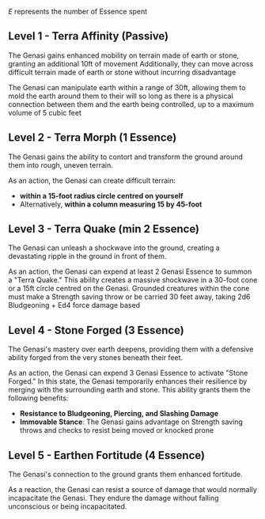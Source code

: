 *E* represents the number of Essence spent
## Level 1 - Terra Affinity (Passive)
The Genasi gains enhanced mobility on terrain made of earth or stone, granting an additional 10ft of movement
Additionally, they can move across difficult terrain made of earth or stone without incurring disadvantage

The Genasi can manipulate earth within a range of 30ft, allowing them to mold the earth around them to their will so long as there is a physical connection between them and the earth being controlled, up to a maximum volume of 5 cubic feet

## Level 2 - Terra Morph (1 Essence)
The Genasi gains the ability to contort and transform the ground around them into rough, uneven terrain.

As an action, the Genasi can create difficult terrain:
- **within a 15-foot radius circle centred on yourself**
- Alternatively, **within a column measuring 15 by 45-foot**

## Level 3 - Terra Quake (min 2 Essence)
The Genasi can unleash a shockwave into the ground, creating a devastating ripple in the ground in front of them.

As an action, the Genasi can expend at least 2 Genasi Essence to summon a "Terra Quake." This ability creates a massive shockwave in a 30-foot cone or a 15ft circle centred on the Genasi. Grounded creatures within the cone must make a Strength saving throw or be carried 30 feet away, taking 2d6 Bludgeoning + Ed4 force damage based

## Level 4 - Stone Forged (3 Essence)
The Genasi's mastery over earth deepens, providing them with a defensive ability forged from the very stones beneath their feet.

As an action, the Genasi can expend 3 Genasi Essence to activate "Stone Forged." In this state, the Genasi temporarily enhances their resilience by merging with the surrounding earth and stone. This ability grants them the following benefits:
- **Resistance to Bludgeoning, Piercing, and Slashing Damage**
- **Immovable Stance**: The Genasi gains advantage on Strength saving throws and checks to resist being moved or knocked prone

## Level 5 - Earthen Fortitude (4 Essence)
The Genasi's connection to the ground grants them enhanced fortitude.

As a reaction, the Genasi can resist a source of damage that would normally incapacitate the Genasi. They endure the damage without falling unconscious or being incapacitated.